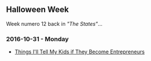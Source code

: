 ## Halloween Week

Week numero 12 back in _"The States"_...

### 2016-10-31 - Monday

- [Things I'll Tell My Kids if They Become Entrepreneurs](http://www.slideshare.net/laurenthaug/things-i-will-tell-my-kids-if-they-become-entrepreneurs/54-644_things_that_lead_to)
